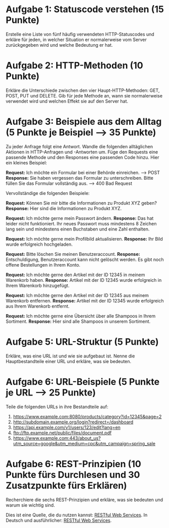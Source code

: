 # Aufgabe 1: Statuscode verstehen (15 Punkte)

Erstelle eine Liste von fünf häufig verwendeten HTTP-Statuscodes und erkläre für jeden, in welcher Situation er normalerweise vom Server zurückgegeben wird und welche Bedeutung er hat.

# Aufgabe 2: HTTP-Methoden (10 Punkte)

Erkläre die Unterschiede zwischen den vier Haupt-HTTP-Methoden: GET, POST, PUT und DELETE. Gib für jede Methode an, wann sie normalerweise verwendet wird und welchen Effekt sie auf den Server hat.

# Aufgabe 3: Beispiele aus dem Alltag (5 Punkte je Beispiel --> 35 Punkte)

Zu jeder Anfrage folgt eine Antwort. Wandle die folgenden alltäglichen Aktionen in HTTP-Anfragen und -Antworten um. Füge den Requests eine passende Methode und den Responses eine passenden Code hinzu. Hier ein kleines Beispiel:

**Request:** Ich möchte ein Formular bei einer Behörde einreichen. --> POST
**Response:** Sie haben vergessen das Formular zu unterschreiben. Bitte füllen Sie das Formular vollständig aus. --> 400 Bad Request

Vervollständige die folgenden Beispiele:

**Request:** Können Sie mir bitte die Informationen zu Produkt XYZ geben?
**Response:** Hier sind die Informationen zu Produkt XYZ.

**Request:** Ich möchte gerne mein Passwort ändern.
**Response:** Das hat leider nicht funktioniert. Ihr neues Passwort muss mindestens 8 Zeichen lang sein und mindestens einen Buchstaben und eine Zahl enthalten.

**Request:** Ich möchte gerne mein Profilbild aktualisieren.
**Response:** Ihr Bild wurde erfolgreich hochgeladen.

**Request:** Bitte löschen Sie meinen Benutzeraccount.
**Response:** Entschuldigung, Benutzeraccount kann nicht gelöscht werden. Es gibt noch offene Bestellungen in Ihrem Konto.

**Request:** Ich möchte gerne den Artikel mit der ID 12345 in meinem Warenkorb haben.
**Response:** Artikel mit der ID 12345 wurde erfolgreich in Ihrem Warenkorb hinzugefügt.

**Request:** Ich möchte gerne den Artikel mit der ID 12345 aus meinem Warenkorb entfernen.
**Response:** Artikel mit der ID 12345 wurde erfolgreich aus Ihrem Warenkorb entfernt.

**Request:** Ich möchte gerne eine Übersicht über alle Shampoos in Ihrem Sortiment.
**Response:** Hier sind alle Shampoos in unserem Sortiment.

# Aufgabe 5: URL-Struktur (5 Punkte)

Erkläre, was eine URL ist und wie sie aufgebaut ist. Nenne die Hauptbestandteile einer URL und erkläre, was sie bedeuten.

# Aufgabe 6: URL-Beispiele (5 Punkte je URL --> 25 Punkte)

Teile die folgenden URLs in ihre Bestandteile auf:

1. https://www.example.com:8080/products/category?id=12345&page=2
2. http://subdomain.example.org/login?redirect=/dashboard
3. https://api.example.com/v1/users/123/edit?lang=en
4. ftp://ftp.example.net/public/files/document.pdf
5. https://www.example.com:443/about_us?utm_source=google&utm_medium=cpc&utm_campaign=spring_sale

# Aufgabe 6: REST-Prinzipien (10 Punkte fürs Durchlesen und 30 Zusatzpunkte fürs Erklären)

Recherchiere die sechs REST-Prinzipien und erkläre, was sie bedeuten und warum sie wichtig sind.

Dies ist eine Quelle, die du nutzen kannst: [RESTful Web Services](https://restfulapi.net/rest-architectural-constraints/). In Deutsch und ausführlicher: [RESTful Web Services](https://it-talents.de/it-wissen/rest-representational-state-transfer/).
